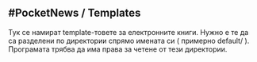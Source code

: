 #PocketNews / Templates
--
Тук се намират template-товете за електронните книги. Нужно е те да са разделени по директории спрямо имената си ( примерно default/ ).
Програмата трябва да има права за четене от тези директории.
